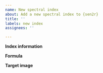 ```yaml
---
name: New spectral index
about: Add a new spectral index to {sen2r}
title: ''
labels: new index
assignees: ''

---
```


<!--

--- NEWS ---
Unfortunately the owner can no longer provide assistance for this package.
The list of indices will not be extended with new requests.
Any opened issues will be automatically closed, as well as reopened old issues 
will be ignored.
The following template instructions are kept for backwards compatibility.
If you are able to edit the code in order to manually add the index, 
you can open a pull request with your changes.
The following template instructions are kept for backwards compatibility.
---

Use this template if you need to compute a spectral index which is not included in {sen2r}, or if you encountered an error in the formula of an unvalidated index taken from http://www.indexdatabase.de/ .
-->

**Index information**
<!-- Provide the index name (abbreviation and full name), together with the index reference (scientific manuscript or online resource). -->

**Formula**
<!-- Provide here the index formula, univocally referencing the Sentinel-2 band numbers (refer to https://sentinel.esa.int/web/sentinel/user-guides/sentinel-2-msi/resolutions/spatial ). -->

**Target image**
<!-- Please attach a referenced raster example of the required index, computed with an external software, to be used to validate the provided formula. If not provided, you will be asked to test the new added index before including it in {sen2r} (no unverified indices will be added). -->
